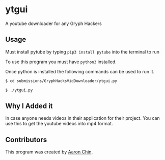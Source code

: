 # ytgui

A youtube downloader for any Gryph Hackers

## Usage

Must install pytube by typing `pip3 install pytube` into the terminal to run

To use this program you must have `python3` installed.

Once python is installed the following commands can be used to run it.

```bash
$ cd submissions/GryphHacksVidDownloader/ytgui.py
```

```bash
$ ./ytgui.py
```

## Why I Added it

In case anyone needs videos in their application for their project. You can use this to get the youtube videos into mp4 format.

## Contributors

This program was created by [Aaron Chin](https://github.com/achin04).

